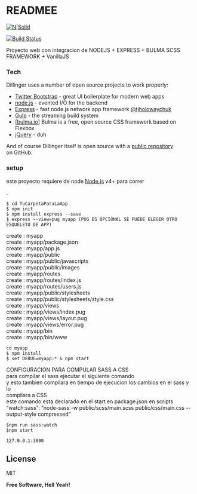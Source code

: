 <h1 class="code-line" data-line-start=0 data-line-end=1 ><a id="Dillinger_0"></a>READMEE</h1>
<p class="has-line-data" data-line-start="2" data-line-end="3"><a href="https://nodesource.com/products/nsolid"><img src="https://cldup.com/dTxpPi9lDf.thumb.png" alt="N|Solid"></a></p>
<p class="has-line-data" data-line-start="4" data-line-end="5"><a href="https://travis-ci.org/joemccann/dillinger"><img src="https://travis-ci.org/joemccann/dillinger.svg?branch=master" alt="Build Status"></a></p>
<p class="has-line-data" data-line-start="6" data-line-end="7">Proyecto web con integracion de NODEJS + EXPRESS + BULMA SCSS FRAMEWORK + VanillaJS</p>
<h3 class="code-line" data-line-start=9 data-line-end=10 ><a id="Tech_9"></a>Tech</h3>
<p class="has-line-data" data-line-start="11" data-line-end="12">Dillinger uses a number of open source projects to work properly:</p>
<ul>
<li class="has-line-data" data-line-start="13" data-line-end="14"><a href="http://twitter.github.com/bootstrap/">Twitter Bootstrap</a> - great UI boilerplate for modern web apps</li>
<li class="has-line-data" data-line-start="14" data-line-end="15"><a href="http://nodejs.org">node.js</a> - evented I/O for the backend</li>
<li class="has-line-data" data-line-start="15" data-line-end="16"><a href="http://expressjs.com">Express</a> - fast node.js network app framework <a href="http://twitter.com/tjholowaychuk">@tjholowaychuk</a></li>
<li class="has-line-data" data-line-start="16" data-line-end="17"><a href="http://gulpjs.com">Gulp</a> - the streaming build system</li>
<li class="has-line-data" data-line-start="17" data-line-end="18">[<a href="http://bulma.io">bulma.io</a>] Bulma is a free, open source CSS framework based on Flexbox</li>
<li class="has-line-data" data-line-start="18" data-line-end="20"><a href="http://jquery.com">jQuery</a> - duh</li>
</ul>
<p class="has-line-data" data-line-start="20" data-line-end="22">And of course Dillinger itself is open source with a <a href="https://github.com/joemccann/dillinger">public repository</a><br>
on GitHub.</p>
<h3 class="code-line" data-line-start=23 data-line-end=24 ><a id="setup_23"></a>setup</h3>
<p class="has-line-data" data-line-start="25" data-line-end="26">este proyecto requiere de node <a href="https://nodejs.org/">Node.js</a> v4+ para correr</p>
<p class="has-line-data" data-line-start="27" data-line-end="28">.</p>
<pre><code class="has-line-data" data-line-start="30" data-line-end="35" class="language-sh">$ <span class="hljs-built_in">cd</span> TuCarpetaParaLaApp
$ npm init
$ npm install express --save
$ express --view=pug myapp (PUG ES OPCIONAL SE PUEDE ELEGIR OTRO ESQUELETO DE APP)
</code></pre>
<p class="has-line-data" data-line-start="36" data-line-end="53">create : myapp<br>
create : myapp/package.json<br>
create : myapp/app.js<br>
create : myapp/public<br>
create : myapp/public/javascripts<br>
create : myapp/public/images<br>
create : myapp/routes<br>
create : myapp/routes/index.js<br>
create : myapp/routes/users.js<br>
create : myapp/public/stylesheets<br>
create : myapp/public/stylesheets/style.css<br>
create : myapp/views<br>
create : myapp/views/index.pug<br>
create : myapp/views/layout.pug<br>
create : myapp/views/error.pug<br>
create : myapp/bin<br>
create : myapp/bin/www</p>
<pre><code class="has-line-data" data-line-start="56" data-line-end="60" class="language-sh"><span class="hljs-built_in">cd</span> myapp
$ npm install
$ <span class="hljs-built_in">set</span> DEBUG=myapp:* &amp; npm start
</code></pre>
<p class="has-line-data" data-line-start="60" data-line-end="66">CONFIGURACION PARA COMPULAR SASS A CSS<br>
para compilar el sass ejecutar el siguiente comando<br>
y esto tambien compilara en tiempo de ejecucion los cambios en el sass y lo<br>
compilara a CSS<br>
este comando esta declarado en el start en package.json en scripts<br>
“watch:sass”: “node-sass -w public/scss/main.scss public/css/main.css --output-style compressed”</p>
<pre><code class="has-line-data" data-line-start="68" data-line-end="71" class="language-sh"><span class="hljs-variable">$npm</span> run sass:watch
<span class="hljs-variable">$npm</span> start
</code></pre>
<pre><code class="has-line-data" data-line-start="74" data-line-end="76" class="language-sh"><span class="hljs-number">127.0</span>.<span class="hljs-number">0.1</span>:<span class="hljs-number">3000</span>
</code></pre>
<h2 class="code-line" data-line-start=77 data-line-end=79 ><a id="License_77"></a>License</h2>
<p class="has-line-data" data-line-start="80" data-line-end="81">MIT</p>
<p class="has-line-data" data-line-start="83" data-line-end="84"><strong>Free Software, Hell Yeah!</strong></p>
